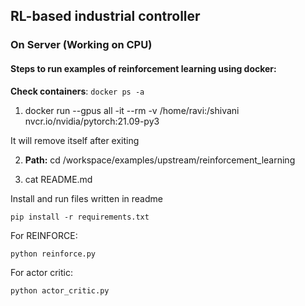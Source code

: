  ## **RL-based industrial controller**
 
 ### **On Server (Working on CPU)**
 
 #### **Steps to run examples of reinforcement learning using docker:**

**Check containers**: `docker ps -a`

1) docker run --gpus all -it --rm -v /home/ravi:/shivani nvcr.io/nvidia/pytorch:21.09-py3

It will remove itself after exiting

2) **Path:** cd /workspace/examples/upstream/reinforcement_learning

3) cat README.md

Install and run files written in readme

`pip install -r requirements.txt`

For REINFORCE:

`python reinforce.py`

For actor critic:

`python actor_critic.py`


